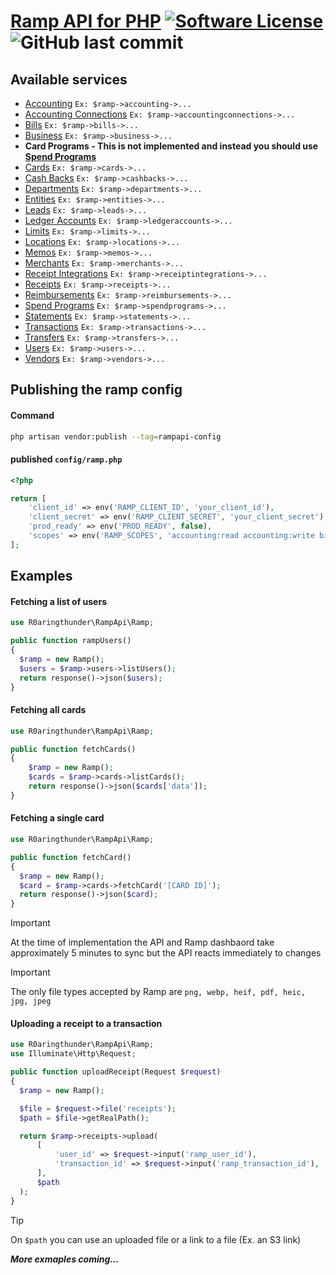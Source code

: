 # [Ramp API for PHP](https://docs.ramp.com) [![Software License][ico-license]](LICENSE.md) ![GitHub last commit][ico-last-commit]


## Available services
 - [Accounting](https://docs.ramp.com/developer-api/v1/reference/rest/accounting) `Ex: $ramp->accounting->...`
 - [Accounting Connections](https://docs.ramp.com/developer-api/v1/reference/rest/accounting-connections) `Ex: $ramp->accountingconnections->...`
 - [Bills](https://docs.ramp.com/developer-api/v1/reference/rest/bills) `Ex: $ramp->bills->...`
 - [Business](https://docs.ramp.com/developer-api/v1/reference/rest/business) `Ex: $ramp->business->...`
 - **Card Programs - This is not implemented and instead you should use [Spend Programs](https://docs.ramp.com/developer-api/v1/reference/rest/spend-programs)**
 - [Cards](https://docs.ramp.com/developer-api/v1/reference/rest/cards) `Ex: $ramp->cards->...`
 - [Cash Backs](https://docs.ramp.com/developer-api/v1/reference/rest/cashbacks) `Ex: $ramp->cashbacks->...`
 - [Departments](https://docs.ramp.com/developer-api/v1/reference/rest/departments) `Ex: $ramp->departments->...`
 - [Entities](https://docs.ramp.com/developer-api/v1/reference/rest/entities) `Ex: $ramp->entities->...`
 - [Leads](https://docs.ramp.com/developer-api/v1/reference/rest/leads) `Ex: $ramp->leads->...`
 - [Ledger Accounts](https://docs.ramp.com/developer-api/v1/reference/rest/ledger-accounts) `Ex: $ramp->ledgeraccounts->...`
 - [Limits](https://docs.ramp.com/developer-api/v1/reference/rest/ledger-accounts) `Ex: $ramp->limits->...`
 - [Locations](https://docs.ramp.com/developer-api/v1/reference/rest/locations) `Ex: $ramp->locations->...`
 - [Memos](https://docs.ramp.com/developer-api/v1/reference/rest/locations) `Ex: $ramp->memos->...`
 - [Merchants](https://docs.ramp.com/developer-api/v1/reference/rest/merchants) `Ex: $ramp->merchants->...`
 - [Receipt Integrations](https://docs.ramp.com/developer-api/v1/reference/rest/receipt-integrations) `Ex: $ramp->receiptintegrations->...`
 - [Receipts](https://docs.ramp.com/developer-api/v1/reference/rest/receipts) `Ex: $ramp->receipts->...`
 - [Reimbursements](https://docs.ramp.com/developer-api/v1/reference/rest/reimbursements) `Ex: $ramp->reimbursements->...`
 - [Spend Programs](https://docs.ramp.com/developer-api/v1/reference/rest/spend-programs) `Ex: $ramp->spendprograms->...`
 - [Statements](https://docs.ramp.com/developer-api/v1/reference/rest/statements) `Ex: $ramp->statements->...`
 - [Transactions](https://docs.ramp.com/developer-api/v1/reference/rest/transactions) `Ex: $ramp->transactions->...`
 - [Transfers](https://docs.ramp.com/developer-api/v1/reference/rest/transfers) `Ex: $ramp->transfers->...`
 - [Users](https://docs.ramp.com/developer-api/v1/reference/rest/users) `Ex: $ramp->users->...`
 - [Vendors](https://docs.ramp.com/developer-api/v1/reference/rest/vendors) `Ex: $ramp->vendors->...`

## Publishing the ramp config
#### Command
```bash
php artisan vendor:publish --tag=rampapi-config
```
#### published `config/ramp.php`
```php
<?php

return [
    'client_id' => env('RAMP_CLIENT_ID', 'your_client_id'),
    'client_secret' => env('RAMP_CLIENT_SECRET', 'your_client_secret'),
    'prod_ready' => env('PROD_READY', false),
    'scopes' => env('RAMP_SCOPES', 'accounting:read accounting:write bills:read business:read cards:read cards:write cashbacks:read departments:read departments:write entities:read leads:read leads:write limits:read limits:write locations:read locations:write memos:read merchants:read receipt_integrations:read receipt_integrations:write receipts:read reimbursements:read spend_programs:read spend_programs:write statements:read transactions:read transfers:read users:read users:write'),
];
```

## Examples
#### Fetching a list of users
```php
use R0aringthunder\RampApi\Ramp;

public function rampUsers()
{
  $ramp = new Ramp();
  $users = $ramp->users->listUsers();
  return response()->json($users);
}
```

#### Fetching all cards
```php
use R0aringthunder\RampApi\Ramp;

public function fetchCards()
{
    $ramp = new Ramp();
    $cards = $ramp->cards->listCards();
    return response()->json($cards['data']);
}
```

#### Fetching a single card
```php
use R0aringthunder\RampApi\Ramp;

public function fetchCard()
{
  $ramp = new Ramp();
  $card = $ramp->cards->fetchCard('[CARD ID]');
  return response()->json($card);
}
```

> [!IMPORTANT]  
> At the time of implementation the API and Ramp dashbaord take approximately 5 minutes to sync but the API reacts immediately to changes

> [!IMPORTANT]  
> The only file types accepted by Ramp are `png, webp, heif, pdf, heic, jpg, jpeg`
#### Uploading a receipt to a transaction
```php
use R0aringthunder\RampApi\Ramp;
use Illuminate\Http\Request;

public function uploadReceipt(Request $request)
{
  $ramp = new Ramp();

  $file = $request->file('receipts');
  $path = $file->getRealPath();

  return $ramp->receipts->upload(
      [
          'user_id' => $request->input('ramp_user_id'),
          'transaction_id' => $request->input('ramp_transaction_id'),
      ],
      $path
  );
}
```

> [!TIP]
> On `$path` you can use an uploaded file or a link to a file (Ex. an S3 link)

***More exmaples coming...***

[ico-license]: https://img.shields.io/badge/license-MIT-brightgreen.svg?style=flat-square
[ico-last-commit]: https://img.shields.io/github/last-commit/r0aringthunder/ramp-api?style=flat-square
